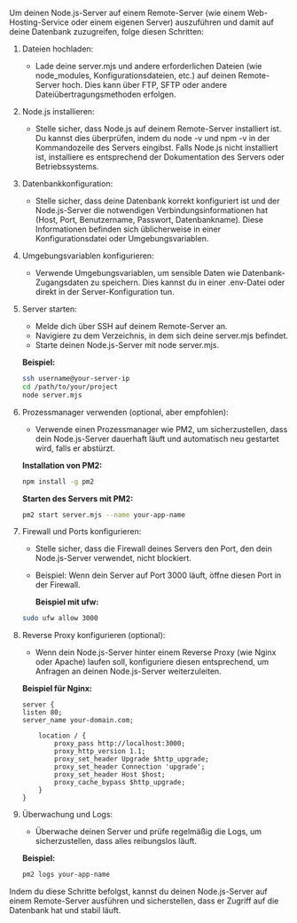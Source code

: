 Um deinen Node.js-Server auf einem Remote-Server (wie einem Web-Hosting-Service oder einem eigenen Server) auszuführen und damit auf deine Datenbank zuzugreifen, folge diesen Schritten:

1.  Dateien hochladen:

    - Lade deine server.mjs und andere erforderlichen Dateien (wie node_modules, Konfigurationsdateien, etc.) auf deinen Remote-Server hoch. Dies kann über FTP, SFTP oder andere Dateiübertragungsmethoden erfolgen.

2.  Node.js installieren:

    - Stelle sicher, dass Node.js auf deinem Remote-Server installiert ist. Du kannst dies überprüfen, indem du node -v und npm -v in der Kommandozeile des Servers eingibst. Falls Node.js nicht installiert ist, installiere es entsprechend der Dokumentation des Servers oder Betriebssystems.

3.  Datenbankkonfiguration:

    - Stelle sicher, dass deine Datenbank korrekt konfiguriert ist und der Node.js-Server die notwendigen Verbindungsinformationen hat (Host, Port, Benutzername, Passwort, Datenbankname). Diese Informationen befinden sich üblicherweise in einer Konfigurationsdatei oder Umgebungsvariablen.

4.  Umgebungsvariablen konfigurieren:

    - Verwende Umgebungsvariablen, um sensible Daten wie Datenbank-Zugangsdaten zu speichern. Dies kannst du in einer .env-Datei oder direkt in der Server-Konfiguration tun.

5.  Server starten:

    - Melde dich über SSH auf deinem Remote-Server an.
    - Navigiere zu dem Verzeichnis, in dem sich deine server.mjs befindet.
    - Starte deinen Node.js-Server mit node server.mjs.

    **Beispiel:**

    ```sh
    ssh username@your-server-ip
    cd /path/to/your/project
    node server.mjs
    ```

6.  Prozessmanager verwenden (optional, aber empfohlen):

    - Verwende einen Prozessmanager wie PM2, um sicherzustellen, dass dein Node.js-Server dauerhaft läuft und automatisch neu gestartet wird, falls er abstürzt.

    **Installation von PM2:**

    ```sh
    npm install -g pm2
    ```

    **Starten des Servers mit PM2:**

    ```sh
    pm2 start server.mjs --name your-app-name
    ```

7.  Firewall und Ports konfigurieren:

    - Stelle sicher, dass die Firewall deines Servers den Port, den dein Node.js-Server verwendet, nicht blockiert.
    - Beispiel: Wenn dein Server auf Port 3000 läuft, öffne diesen Port in der Firewall.

      **Beispiel mit ufw:**

    ```sh
    sudo ufw allow 3000
    ```

8.  Reverse Proxy konfigurieren (optional):

    - Wenn dein Node.js-Server hinter einem Reverse Proxy (wie Nginx oder Apache) laufen soll, konfiguriere diesen entsprechend, um Anfragen an deinen Node.js-Server weiterzuleiten.

    **Beispiel für Nginx:**

    ```nginx
    server {
    listen 80;
    server_name your-domain.com;

        location / {
            proxy_pass http://localhost:3000;
            proxy_http_version 1.1;
            proxy_set_header Upgrade $http_upgrade;
            proxy_set_header Connection 'upgrade';
            proxy_set_header Host $host;
            proxy_cache_bypass $http_upgrade;
        }
    }
    ```

9.  Überwachung und Logs:

    - Überwache deinen Server und prüfe regelmäßig die Logs, um sicherzustellen, dass alles reibungslos läuft.

    **Beispiel:**

    ```sh
    pm2 logs your-app-name
    ```

Indem du diese Schritte befolgst, kannst du deinen Node.js-Server auf einem Remote-Server ausführen und sicherstellen, dass er Zugriff auf die Datenbank hat und stabil läuft.
